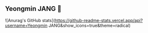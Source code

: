 ## Yeongmin JANG 👋

![Anurag's GitHub stats](https://github-readme-stats.vercel.app/api?username=Yeongmin JANG&show_icons=true&theme=radical)

<!--
**black4305/black4305** is a ✨ _special_ ✨ repository because its `README.md` (this file) appears on your GitHub profile.

Here are some ideas to get you started:

- 🔭 I’m currently working on ...
- 🌱 I’m currently learning ...
- 👯 I’m looking to collaborate on ...
- 🤔 I’m looking for help with ...
- 💬 Ask me about ...
- 📫 How to reach me: ...
- 😄 Pronouns: ...
- ⚡ Fun fact: ...
-->
